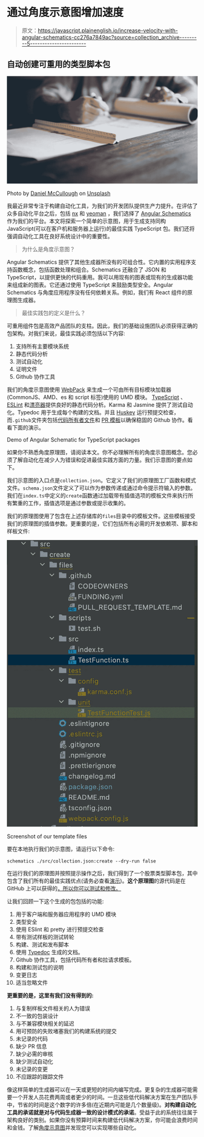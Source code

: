# 通过角度示意图增加速度

> 原文：<https://javascript.plainenglish.io/increase-velocity-with-angular-schematics-cc276a7849ac?source=collection_archive---------5----------------------->

## 自动创建可重用的类型脚本包

![](img/345ed29b231144580178847f4312778a.png)

Photo by [Daniel McCullough](https://unsplash.com/@d_mccullough?utm_source=unsplash&utm_medium=referral&utm_content=creditCopyText) on [Unsplash](https://unsplash.com/s/photos/blueprints?utm_source=unsplash&utm_medium=referral&utm_content=creditCopyText)

我最近非常专注于构建自动化工具，为我们的开发团队提供生产力提升。在评估了众多自动化平台之后，包括 [nx](https://nx.dev/) 和 [yeoman](https://yeoman.io/learning/) ，我们选择了 [Angular Schematics](https://angular.io/guide/schematics) 作为我们的平台。本文将探索一个简单的示意图，用于生成支持同构 JavaScript(可以在客户机和服务器上运行)的最佳实践 TypeScript 包。我们还将强调自动化工具在良好系统设计中的重要性。

> 为什么是角度示意图？

Angular Schematics 提供了其他生成器所没有的可组合性。它内置的实用程序支持函数概念，包括函数处理和组合。Schematics 还融合了 JSON 和 TypeScript，以提供更快的代码重用。我可以用现有的图表或现有的生成器功能来组成新的图表。它还通过使用 TypeScript 来鼓励类型安全。Angular Schematics 与角度应用程序没有任何依赖关系。例如，我们有 React 组件的原理图生成器。

> 最佳实践包的定义是什么？

可重用组件包是高效产品团队的支柱。因此，我们的基础设施团队必须获得正确的包架构。对我们来说，最佳实践必须包括以下内容:

1.  支持所有主要模块系统
2.  静态代码分析
3.  测试自动化
4.  证明文件
5.  Github 协作工具

我们的角度示意图使用 [WebPack](https://webpack.js.org/) 来生成一个可由所有目标模块加载器(CommonJS、AMD、es 和 script 标签)使用的 UMD 模块。 [TypeScript](https://www.typescriptlang.org/) 、 [ESLint](https://eslint.org/) 和[漂亮器](https://prettier.io/)提供良好的静态代码分析。Karma 和 Jasmine 提供了测试自动化。Typedoc 用于生成每个构建的文档。并且 [Huskey](https://www.npmjs.com/package/husky) 运行预提交检查，而`.github`文件夹包括[代码所有者文件](https://docs.github.com/en/free-pro-team@latest/github/creating-cloning-and-archiving-repositories/about-code-owners)和 [PR 模板](https://docs.github.com/en/free-pro-team@latest/github/building-a-strong-community/creating-a-pull-request-template-for-your-repository)以确保稳固的 Github 协作。看看下面的演示。

Demo of Angular Schematic for TypeScript packages

如果你不熟悉角度原理图，请阅读本文。你不必理解所有的角度示意图概念。您必须了解自动化在减少人为错误和促进最佳实践方面的力量。我们示意图的要点如下。

我们示意图的入口点是`collection.json`。它定义了我们的原理图工厂函数和模式文件。`schema.json`文件定义了可以作为参数传递或通过命令提示符输入的参数。我们在`index.ts`中定义的`create`函数通过加载带有插值选项的模板文件来执行所有繁重的工作，插值选项是通过参数或提示收集的。

我们的原理图使用了包含在上述存储库的`files`目录中的模板文件。这些模板接受我们的原理图的插值参数。更重要的是，它们包括所有必需的开发依赖项、脚本和样板文件:

![](img/d39936c7ea9d50eb4d66c3abb887d0fb.png)

Screenshot of our template files

要在本地执行我们的示意图，请运行以下命令:

```
schematics ./src/collection.json:create --dry-run false
```

在运行我们的原理图并按照提示操作之后，我们得到了一个股票类型脚本包，其中包含了我们所有的最佳实践优点(请务必查看[演示](https://www.youtube.com/watch?v=HgZhRI7mkik))。**这个原理图**的源代码是在 GitHub 上可以获得的[，所以你可以测试和修改。](https://github.com/doriansmiley/typescript-starter)

让我们回顾一下这个生成的包包括的功能:

1.  用于客户端和服务器应用程序的 UMD 模块
2.  类型安全
3.  使用 ESlint 和 pretty 进行预提交检查
4.  带有测试样板的测试转轮
5.  构建、测试和发布脚本
6.  使用 [Typedoc](https://www.npmjs.com/package/typedoc) 生成的文档。
7.  Github 协作工具，包括代码所有者和拉请求模板。
8.  构建和测试包的说明
9.  变更日志
10.  适当忽略文件

**更重要的是，这里有我们没有得到的:**

1.  与复制样板文件相关的人为错误
2.  不一致的包装设计
3.  与不兼容模块相关的延迟
4.  用可预防的失败堵塞我们的构建系统的提交
5.  未记录的代码
6.  缺少 PR 信息
7.  缺少必需的审核
8.  缺少测试自动化
9.  未记录的变更
10.  不应跟踪的跟踪文件

像这样简单的生成器可以在一天或更短的时间内编写完成。更复杂的生成器可能需要一个开发人员花费两周或者更少的时间。一旦这些低代码解决方案在生产团队手中，节省的时间是这个数字的许多倍(在近期内可能是几个数量级)。**对构建自动化工具的承诺就是对与代码生成器一致的设计模式的承诺**。受益于此的系统往往属于架构良好的类别。如果你没有预算时间来构建低代码解决方案，你可能会浪费时间和金钱。了解[角度示意图](https://angular.io/guide/schematics)并发现您可以实现哪些自动化。